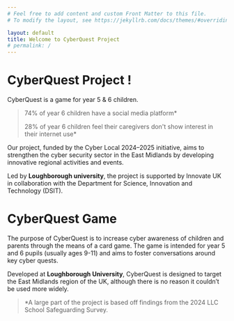 ```yaml
---
# Feel free to add content and custom Front Matter to this file.
# To modify the layout, see https://jekyllrb.com/docs/themes/#overriding-theme-defaults

layout: default
title: Welcome to CyberQuest Project
# permalink: /
---
```


CyberQuest Project !
==================

CyberQuest is a game for year 5 & 6 children.
>
> 74% of year 6 children have a social media platform*
>
> 28% of year 6 children feel their caregivers don't show interest in their internet use*


Our project, funded by the Cyber Local 2024–2025 initiative, aims to strengthen the cyber security sector in the East Midlands by developing innovative regional activities and events.

Led by **Loughborough university**, the project is supported by Innovate UK in collaboration with the Department for Science, Innovation and Technology (DSIT).

CyberQuest Game
===============

The purpose of CyberQuest is to increase cyber awareness of children and parents 
through the means of a card game. The game is intended for year 5 and 6 pupils 
(usually ages 9-11) and aims to foster conversations around key cyber quests. 

Developed at **Loughborough University**, CyberQuest is designed to target the East Midlands 
region of the UK, although there is no reason it couldn’t be used more widely.


> *A large part of the project is based off findings from the 2024 LLC School Safeguarding Survey.